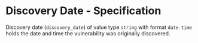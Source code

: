 # Discovery Date - Specification

Discovery date (`discovery_date`) of value type `string` with format `date-time` holds the date and time the vulnerability was originally discovered.
